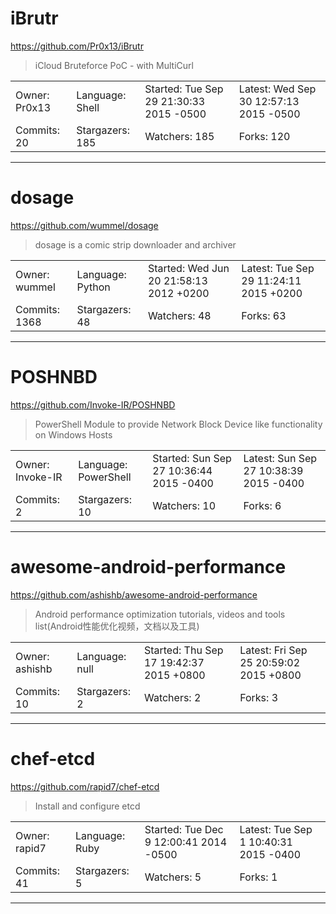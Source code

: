 # iBrutr

https://github.com/Pr0x13/iBrutr
<blockquote>
iCloud Bruteforce PoC - with MultiCurl
</blockquote>

<table>
<tr><td>Owner: Pr0x13</td>
    <td>Language: Shell</td>
    <td>Started: Tue Sep 29 21:30:33 2015 -0500</td>
    <td>Latest: Wed Sep 30 12:57:13 2015 -0500</td></tr>
<tr><td>Commits: 20</td>
    <td>Stargazers: 185</td>
    <td>Watchers: 185</td>
    <td>Forks: 120</td></tr>
</table>

---

# dosage

https://github.com/wummel/dosage
<blockquote>
dosage is a comic strip downloader and archiver
</blockquote>

<table>
<tr><td>Owner: wummel</td>
    <td>Language: Python</td>
    <td>Started: Wed Jun 20 21:58:13 2012 +0200</td>
    <td>Latest: Tue Sep 29 11:24:11 2015 +0200</td></tr>
<tr><td>Commits: 1368</td>
    <td>Stargazers: 48</td>
    <td>Watchers: 48</td>
    <td>Forks: 63</td></tr>
</table>

---

# POSHNBD

https://github.com/Invoke-IR/POSHNBD
<blockquote>
PowerShell Module to provide Network Block Device like functionality on Windows Hosts
</blockquote>

<table>
<tr><td>Owner: Invoke-IR</td>
    <td>Language: PowerShell</td>
    <td>Started: Sun Sep 27 10:36:44 2015 -0400</td>
    <td>Latest: Sun Sep 27 10:38:39 2015 -0400</td></tr>
<tr><td>Commits: 2</td>
    <td>Stargazers: 10</td>
    <td>Watchers: 10</td>
    <td>Forks: 6</td></tr>
</table>

---

# awesome-android-performance

https://github.com/ashishb/awesome-android-performance
<blockquote>
Android performance optimization  tutorials, videos and tools list(Android性能优化视频，文档以及工具) 
</blockquote>

<table>
<tr><td>Owner: ashishb</td>
    <td>Language: null</td>
    <td>Started: Thu Sep 17 19:42:37 2015 +0800</td>
    <td>Latest: Fri Sep 25 20:59:02 2015 +0800</td></tr>
<tr><td>Commits: 10</td>
    <td>Stargazers: 2</td>
    <td>Watchers: 2</td>
    <td>Forks: 3</td></tr>
</table>

---

# chef-etcd

https://github.com/rapid7/chef-etcd
<blockquote>
Install and configure etcd
</blockquote>

<table>
<tr><td>Owner: rapid7</td>
    <td>Language: Ruby</td>
    <td>Started: Tue Dec 9 12:00:41 2014 -0500</td>
    <td>Latest: Tue Sep 1 10:40:31 2015 -0400</td></tr>
<tr><td>Commits: 41</td>
    <td>Stargazers: 5</td>
    <td>Watchers: 5</td>
    <td>Forks: 1</td></tr>
</table>

---

